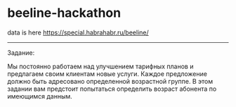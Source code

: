 # beeline-hackathon
data is here https://special.habrahabr.ru/beeline/
_________________________________________________________
Задание:

Мы постоянно работаем над улучшением тарифных планов
и предлагаем своим клиентам новые услуги. Каждое предложение
должно быть адресовано определенной возрастной группе. В этом 
задании вам предстоит попытаться определить возраст
абонента по имеющимся данным.

